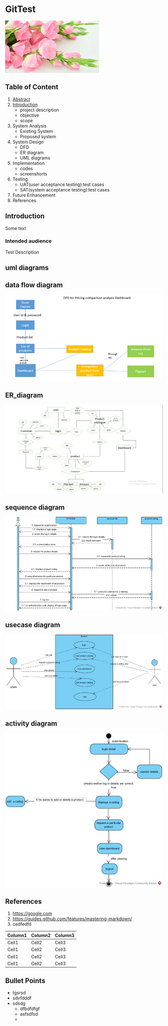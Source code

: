 # GitTest

![Flower](https://github.com/asimmhd/GitTest/blob/master/images/download.jpg)

## Table of Content

1. [Abstract](#abstract)
2. [Introduction](#introduction)
    * project description
    * objective
    * scope
3. System Analysis
    * Existing System
    * Proposed system
4. System Design
   * DFD
   * ER diagram
   * UML diagrams
5. Implementation
    * codes
    * screenshorts
6. Testing
    * UAT(user acceptance testing):test cases
    * SAT(system acceptance testing):test cases
7. Future Enhancement
8. References



## Introduction
Some text

### Intended audience

Test Description


## uml diagrams
## data flow diagram
![dfd](https://github.com/asimmhd/GitTest/blob/master/images/dfd.PNG)
## ER_diagram
![ER-diagram](https://github.com/asimmhd/GitTest/blob/master/images/ERDGRM.png)
## sequence diagram
![sequence](https://github.com/asimmhd/GitTest/blob/master/images/sequence1.jpg)
## usecase diagram
![usecase](https://github.com/asimmhd/GitTest/blob/master/images/usecase1.jpg)
## activity diagram
![activity](https://github.com/asimmhd/GitTest/blob/master/images/activity1.jpg)

## References

1. https://google.com
2. https://guides.github.com/features/mastering-markdown/
3. cedfedfd

|Column1|Column2|Column3|
|---|---|---|
|Cell1|Cell2|Cell3|
|Cell1|Cell2|Cell3|
|Cell1|Cell2|Cell3|
|Cell1|Cell2|Cell3|































































## Bullet Points 

* tgsrsd
* sdvfdddf
* sdsdg
    * dfbdfdfgf
    * asfsdfsd
    * 